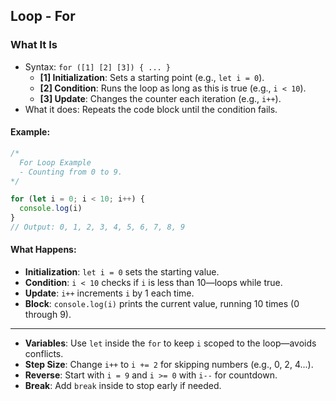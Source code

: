 
## Loop - For

### What It Is
- Syntax: `for ([1] [2] [3]) { ... }`
  - **[1] Initialization**: Sets a starting point (e.g., `let i = 0`).
  - **[2] Condition**: Runs the loop as long as this is true (e.g., `i < 10`).
  - **[3] Update**: Changes the counter each iteration (e.g., `i++`).
- What it does: Repeats the code block until the condition fails.

#### Example:
```javascript
/*
  For Loop Example
  - Counting from 0 to 9.
*/

for (let i = 0; i < 10; i++) {
  console.log(i)
}
// Output: 0, 1, 2, 3, 4, 5, 6, 7, 8, 9
```

#### What Happens:
- **Initialization**: `let i = 0` sets the starting value.
- **Condition**: `i < 10` checks if `i` is less than 10—loops while true.
- **Update**: `i++` increments `i` by 1 each time.
- **Block**: `console.log(i)` prints the current value, running 10 times (0 through 9).

---


- **Variables**: Use `let` inside the `for` to keep `i` scoped to the loop—avoids conflicts.
- **Step Size**: Change `i++` to `i += 2` for skipping numbers (e.g., 0, 2, 4...).
- **Reverse**: Start with `i = 9` and `i >= 0` with `i--` for countdown.
- **Break**: Add `break` inside to stop early if needed.
